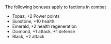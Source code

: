 The following bonuses apply to factions in combat 

*   Topaz, +2 Power points
*   Sunstone, +10 health
*   Emerald, +2 health regeneration
*   Diamond, +1 attack, +1 defense
*   Black, +2 attack